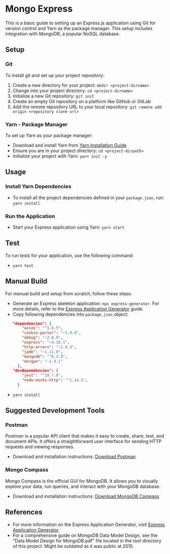 # Mongo Express

This is a basic guide to setting up an Express.js application using Git for version control and Yarn as the package manager. This setup includes integration with MongoDB, a popular NoSQL database.

## Setup
### Git
To install git and set up your project repository:

1. Create a new directory for your project: `mkdir <project-dirname>`
2. Change into your project directory: `cd <project-dirname>`
3. Initialize a new Git repository: `git init`
4. Create an empty Git repository on a platform like GitHub or GitLab
5. Add the remote repository URL to your local repository: `git remote add origin <repository clone url>`

### Yarn - Package Manager
To set up Yarn as your package manager:

- Download and install Yarn from [Yarn Installation Guide](https://classic.yarnpkg.com/en/docs/install)
- Ensure you are in your project directory: `cd <project-dirpath>`
- Initialize your project with Yarn: `yarn init -y`

## Usage

### Install Yarn Dependencies
- To install all the project dependencies defined in your `package.json`, run: `yarn install`

### Run the Application
- Start your Express application using Yarn: `yarn start`

## Test
To run tests for your application, use the following command:
- `yarn test`

## Manual Build
For manual build and setup from scratch, follow these steps:

- Generate an Express skeleton application: `npx express-generator`. For more details, refer to the [Express Application Generator](https://expressjs.com/en/starter/generator.html) guide.
- Copy following dependencies into `package.json` object:
  ```json
  "dependencies": {
      "axios": "^1.6.5",
      "cookie-parser": "~1.4.4",
      "debug": "~2.6.9",
      "express": "~4.16.1",
      "http-errors": "~1.6.3",
      "jade": "~1.11.0",
      "mongodb": "^6.3.0",
      "morgan": "~1.9.1"
    },
  "devDependencies": {
      "jest": "^29.7.0",
      "node-mocks-http": "^1.14.1",
    }
  ```
- `yarn install`


## Suggested Development Tools
### Postman
Postman is a popular API client that makes it easy to create, share, test, and document APIs. It offers a straightforward user interface for sending HTTP requests and viewing responses. 

- Download and installation instructions: [Download Postman](https://www.postman.com/downloads/)

### Mongo Compass
Mongo Compass is the official GUI for MongoDB. It allows you to visually explore your data, run queries, and interact with your MongoDB database.

- Download and installation instructions: [Download MongoDB Compass](https://www.mongodb.com/try/download/compass)

## References
- For more information on the Express Application Generator, visit [Express Application Generator](https://expressjs.com/en/starter/generator.html).
- For a comprehensive guide on MongoDB Data Model Design, see the "Data Model Design for MongoDB.pdf" file located in the root directory of this project. Might be outdated as it was public at 2015.